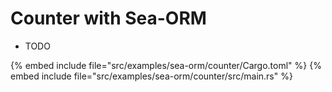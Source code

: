# Counter with Sea-ORM

* TODO

{% embed include file="src/examples/sea-orm/counter/Cargo.toml" %}
{% embed include file="src/examples/sea-orm/counter/src/main.rs" %}


